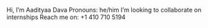 Hi, I’m Aadityaa Dava
Pronouns: he/him
I’m looking to collaborate on internships
Reach me on: +1 410 710 5194


<!---
aadityaa-dava/aadityaa-dava is a ✨ special ✨ repository because its `README.md` (this file) appears on your GitHub profile.
You can click the Preview link to take a look at your changes.
--->
